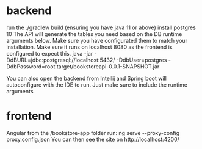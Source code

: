 
# backend
run the ./gradlew build (ensuring you have java 11 or above)
install postgres 10
The API will generate the tables you need based on the DB runtime arguments below. Make sure you have configurated them to match your installation.
Make sure it runs on localhost 8080 as the frontend is configured to expect this.
java -jar -DdBURL=jdbc:postgresql://localhost:5432/ -DdbUser=postgres -DdbPassword=root target/bookstoreapi-0.0.1-SNAPSHOT.jar

You can also open the backend from Intellij and Spring boot will autoconfigure with the IDE to run. Just make sure to include the runtime arguments

# frontend
Angular from the /bookstore-app folder run:
ng serve --proxy-config proxy.config.json
You can then see the site on http://localhost:4200/
